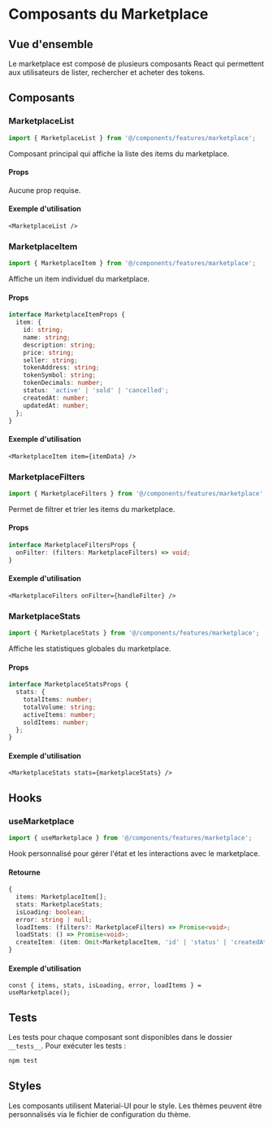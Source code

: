 # Composants du Marketplace

## Vue d'ensemble

Le marketplace est composé de plusieurs composants React qui permettent aux utilisateurs de lister, rechercher et acheter des tokens.

## Composants

### MarketplaceList

```typescript
import { MarketplaceList } from '@/components/features/marketplace';
```

Composant principal qui affiche la liste des items du marketplace.

#### Props
Aucune prop requise.

#### Exemple d'utilisation
```tsx
<MarketplaceList />
```

### MarketplaceItem

```typescript
import { MarketplaceItem } from '@/components/features/marketplace';
```

Affiche un item individuel du marketplace.

#### Props
```typescript
interface MarketplaceItemProps {
  item: {
    id: string;
    name: string;
    description: string;
    price: string;
    seller: string;
    tokenAddress: string;
    tokenSymbol: string;
    tokenDecimals: number;
    status: 'active' | 'sold' | 'cancelled';
    createdAt: number;
    updatedAt: number;
  };
}
```

#### Exemple d'utilisation
```tsx
<MarketplaceItem item={itemData} />
```

### MarketplaceFilters

```typescript
import { MarketplaceFilters } from '@/components/features/marketplace';
```

Permet de filtrer et trier les items du marketplace.

#### Props
```typescript
interface MarketplaceFiltersProps {
  onFilter: (filters: MarketplaceFilters) => void;
}
```

#### Exemple d'utilisation
```tsx
<MarketplaceFilters onFilter={handleFilter} />
```

### MarketplaceStats

```typescript
import { MarketplaceStats } from '@/components/features/marketplace';
```

Affiche les statistiques globales du marketplace.

#### Props
```typescript
interface MarketplaceStatsProps {
  stats: {
    totalItems: number;
    totalVolume: string;
    activeItems: number;
    soldItems: number;
  };
}
```

#### Exemple d'utilisation
```tsx
<MarketplaceStats stats={marketplaceStats} />
```

## Hooks

### useMarketplace

```typescript
import { useMarketplace } from '@/components/features/marketplace';
```

Hook personnalisé pour gérer l'état et les interactions avec le marketplace.

#### Retourne
```typescript
{
  items: MarketplaceItem[];
  stats: MarketplaceStats;
  isLoading: boolean;
  error: string | null;
  loadItems: (filters?: MarketplaceFilters) => Promise<void>;
  loadStats: () => Promise<void>;
  createItem: (item: Omit<MarketplaceItem, 'id' | 'status' | 'createdAt' | 'updatedAt'>) => Promise<void>;
}
```

#### Exemple d'utilisation
```tsx
const { items, stats, isLoading, error, loadItems } = useMarketplace();
```

## Tests

Les tests pour chaque composant sont disponibles dans le dossier `__tests__`. Pour exécuter les tests :

```bash
npm test
```

## Styles

Les composants utilisent Material-UI pour le style. Les thèmes peuvent être personnalisés via le fichier de configuration du thème.

